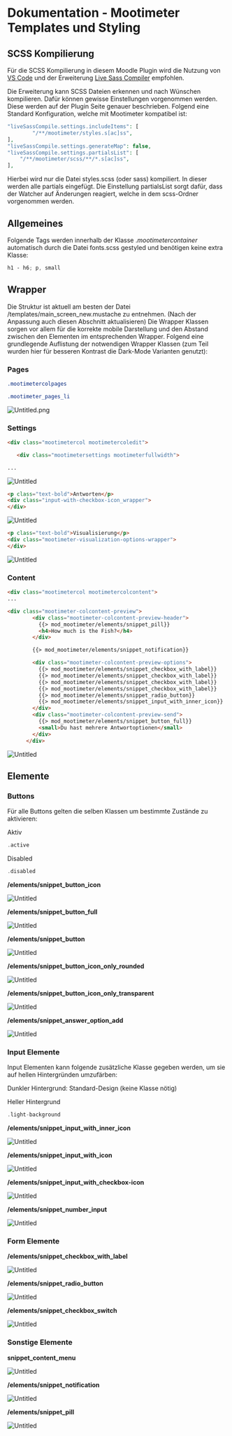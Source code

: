 # Dokumentation - Mootimeter Templates und Styling

## SCSS Kompilierung

Für die SCSS Kompilierung in diesem Moodle Plugin wird die Nutzung von [VS Code](https://code.visualstudio.com/) und der Erweiterung [Live Sass Compiler](https://marketplace.visualstudio.com/items?itemName=ritwickdey.live-sass) empfohlen.

Die Erweiterung kann SCSS Dateien erkennen und nach Wünschen kompilieren. Dafür können gewisse Einstellungen vorgenommen werden. Diese werden auf der Plugin Seite genauer beschrieben. Folgend eine Standard Konfiguration, welche mit Mootimeter kompatibel ist:

```php
"liveSassCompile.settings.includeItems": [
        "/**/mootimeter/styles.s[ac]ss",
],
"liveSassCompile.settings.generateMap": false,
"liveSassCompile.settings.partialsList": [
    "/**/mootimeter/scss/**/*.s[ac]ss",
],
```

Hierbei wird nur die Datei styles.scss (oder sass) kompiliert. In dieser werden alle partials eingefügt. Die Einstellung partialsList sorgt dafür, dass der Watcher auf Änderungen reagiert, welche in dem scss-Ordner vorgenommen werden.

## Allgemeines

Folgende Tags werden innerhalb der Klasse .*mootimetercontainer* automatisch durch die Datei fonts.scss gestyled und benötigen keine extra Klasse:

```scss
h1 - h6; p, small
```

## Wrapper

Die Struktur ist aktuell am besten der Datei /templates/main_screen_new.mustache zu entnehmen. (Nach der Anpassung auch diesen Abschnitt aktualisieren) Die Wrapper Klassen sorgen vor allem für die korrekte mobile Darstellung und den Abstand zwischen den Elementen im entsprechenden Wrapper. Folgend eine grundlegende Auflistung der notwendigen Wrapper Klassen (zum Teil wurden hier für besseren Kontrast die Dark-Mode Varianten genutzt):

### Pages

```scss
.mootimetercolpages

.mootimeter_pages_li
```

![Untitled.png](img/Untitled.png)

### Settings

```html
<div class="mootimetercol mootimetercoledit">

   <div class="mootimetersettings mootimeterfullwidth">

...
```

![Untitled](img/Untitled%201.png)

```html
<p class="text-bold">Antworten</p>
<div class="input-with-checkbox-icon_wrapper">
</div>
```

![Untitled](img/Untitled%202.png)

```html
<p class="text-bold">Visualisierung</p>
<div class="mootimeter-visualization-options-wrapper">
</div>
```

![Untitled](img/Untitled%203.png)

### Content

```html
<div class="mootimetercol mootimetercolcontent">
...
```

```html
<div class="mootimeter-colcontent-preview">
        <div class="mootimeter-colcontent-preview-header">
          {{> mod_mootimeter/elements/snippet_pill}}
          <h4>How much is the Fish?</h4>
        </div>

        {{> mod_mootimeter/elements/snippet_notification}}

        <div class="mootimeter-colcontent-preview-options">
          {{> mod_mootimeter/elements/snippet_checkbox_with_label}}
          {{> mod_mootimeter/elements/snippet_checkbox_with_label}}
          {{> mod_mootimeter/elements/snippet_checkbox_with_label}}
          {{> mod_mootimeter/elements/snippet_checkbox_with_label}}
          {{> mod_mootimeter/elements/snippet_radio_button}}
          {{> mod_mootimeter/elements/snippet_input_with_inner_icon}}
        </div>
        <div class="mootimeter-colcontent-preview-send">
          {{> mod_mootimeter/elements/snippet_button_full}}
          <small>Du hast mehrere Antwortoptionen</small>
        </div>
      </div>
```

![Untitled](img/Untitled%204.png)

## Elemente

### Buttons

Für alle Buttons gelten die selben Klassen um bestimmte Zustände zu aktivieren:

Aktiv

```php
.active
```

Disabled

```php
.disabled
```

**/elements/snippet_button_icon**

![Untitled](img/Untitled%205.png)

**/elements/snippet_button_full**

![Untitled](img/Untitled%206.png)

**/elements/snippet_button**

![Untitled](img/Untitled%207.png)

**/elements/snippet_button_icon_only_rounded**

![Untitled](img/Untitled%208.png)

**/elements/snippet_button_icon_only_transparent**

![Untitled](img/Untitled%209.png)

**/elements/snippet_answer_option_add**

![Untitled](img/Untitled%2010.png)

### Input Elemente

Input Elementen kann folgende zusätzliche Klasse gegeben werden, um sie auf hellen Hintergründen umzufärben:

Dunkler Hintergrund: Standard-Design (keine Klasse nötig)

Heller Hintergrund

```php
.light-background
```

**/elements/snippet_input_with_inner_icon**

![Untitled](img/Untitled%2011.png)

**/elements/snippet_input_with_icon**

![Untitled](img/Untitled%2012.png)

**/elements/snippet_input_with_checkbox-icon**

![Untitled](img/Untitled%2013.png)

**/elements/snippet_number_input**

![Untitled](img/Untitled%2014.png)

### Form Elemente

**/elements/snippet_checkbox_with_label**

![Untitled](img/Untitled%2015.png)

**/elements/snippet_radio_button**

![Untitled](img/Untitled%2016.png)

**/elements/snippet_checkbox_switch**

![Untitled](img/Untitled%2017.png)

### Sonstige Elemente

**snippet_content_menu**

![Untitled](img/Untitled%2018.png)

**/elements/snippet_notification**

![Untitled](img/Untitled%2019.png)

**/elements/snippet_pill**

![Untitled](img/Untitled%2020.png)